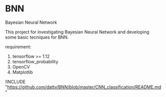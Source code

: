 # BNN
Bayesian Neural Network

This project for investigating Bayesian Neural Network and developing some basic tecniques for BNN.

requirement:

1. tensorflow >= 1.12
2. tensorflow_probability
3. OpenCV
4. Matplotlib
 

!INCLUDE  "https://github.com/dattv/BNN/blob/master/CNN_classification/README.md"  



[include]: https://github.com/dattv/BNN/blob/master/CNN_classification/README.md 